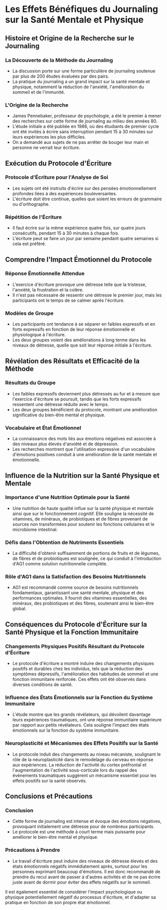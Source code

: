 # Les Effets Bénéfiques du Journaling sur la Santé Mentale et Physique

## Histoire et Origine de la Recherche sur le Journaling

### La Découverte de la Méthode du Journaling
- La discussion porte sur une forme particulière de journaling soutenue par plus de 200 études évaluées par des pairs.
- La pratique du journaling a un grand impact sur la santé mentale et physique, notamment la réduction de l'anxiété, l'amélioration du sommeil et de l'immunité.

### L'Origine de la Recherche
- James Pennebaker, professeur de psychologie, a été le premier à mener des recherches sur cette forme de journaling au milieu des années 80.
- L'étude initiale a été publiée en 1986, où des étudiants de premier cycle ont été invités à écrire sans interruption pendant 15 à 30 minutes sur leurs expériences les plus difficiles.
- On a demandé aux sujets de ne pas arrêter de bouger leur main et personne ne verrait leur écriture.

## Exécution du Protocole d'Écriture

### Protocole d'Écriture pour l'Analyse de Soi
- Les sujets ont été instruits d'écrire sur des pensées émotionnellement profondes liées à des expériences bouleversantes.
- L'écriture doit être continue, quelles que soient les erreurs de grammaire ou d'orthographe.

### Répétition de l'Écriture
- Il faut écrire sur la même expérience quatre fois, sur quatre jours consécutifs, pendant 15 à 30 minutes à chaque fois.
- L'écriture peut se faire un jour par semaine pendant quatre semaines si cela est préféré.

## Comprendre l'Impact Émotionnel du Protocole

### Réponse Émotionnelle Attendue
- L'exercice d'écriture provoque une détresse telle que la tristesse, l'anxiété, la frustration et la colère.
- Il n'est pas nécessaire de ressentir une détresse le premier jour, mais les participants ont le temps de se calmer après l'écriture.

### Modèles de Groupe
- Les participants ont tendance à se séparer en faibles expressifs et en forts expressifs en fonction de leur réponse émotionnelle et physiologique à l'écriture.
- Les deux groupes voient des améliorations à long terme dans les niveaux de détresse, quelle que soit leur réponse initiale à l'écriture.

## Révélation des Résultats et Efficacité de la Méthode

### Résultats du Groupe
- Les faibles expressifs deviennent plus détressés au fur et à mesure que l'exercice d'écriture se poursuit, tandis que les forts expressifs ressentent une détresse réduite avec le temps.
- Les deux groupes bénéficient du protocole, montrant une amélioration significative du bien-être mental et physique. 

### Vocabulaire et État Émotionnel
- La connaissance des mots liés aux émotions négatives est associée à des niveaux plus élevés d'anxiété et de dépression.
- Les recherches montrent que l'utilisation expressive d'un vocabulaire d'émotions positives conduit à une amélioration de la santé mentale et émotionnelle.

## Influence de la Nutrition sur la Santé Physique et Mentale

### Importance d'une Nutrition Optimale pour la Santé
- Une nutrition de haute qualité influe sur la santé physique et mentale ainsi que sur le fonctionnement cognitif. Elle souligne la nécessité de vitamines, de minéraux, de probiotiques et de fibres provenant de sources non transformées pour soutenir les fonctions cellulaires et le microbiome intestinal.

### Défis dans l'Obtention de Nutriments Essentiels
- La difficulté d'obtenir suffisamment de portions de fruits et de légumes, de fibres et de probiotiques est soulignée, ce qui conduit à l'introduction d'AG1 comme solution nutritionnelle complète.

### Rôle d'AG1 dans la Satisfaction des Besoins Nutritionnels
- AG1 est recommandé comme source de besoins nutritionnels fondamentaux, garantissant une santé mentale, physique et des performances optimales. Il fournit des vitamines essentielles, des minéraux, des probiotiques et des fibres, soutenant ainsi le bien-être global.

## Conséquences du Protocole d'Écriture sur la Santé Physique et la Fonction Immunitaire

### Changements Physiques Positifs Résultant du Protocole d'Écriture
- Le protocole d'écriture a montré induire des changements physiques positifs et durables chez les individus, tels que la réduction des symptômes dépressifs, l'amélioration des habitudes de sommeil et une fonction immunitaire renforcée. Ces effets ont été observés dans diverses conditions de santé.

### Influence des États Émotionnels sur la Fonction du Système Immunitaire
- L'étude montre que les grands révélateurs, qui dévoilent davantage leurs expériences traumatiques, ont une réponse immunitaire supérieure par rapport aux petits révélateurs. Cela souligne l'impact des états émotionnels sur la fonction du système immunitaire.

### Neuroplasticité et Mécanismes des Effets Positifs sur la Santé
- Le protocole induit des changements au niveau mécaniste, soulignant le rôle de la neuroplasticité dans le remodelage du cerveau en réponse aux expériences. La réduction de l'activité du cortex préfrontal et l'augmentation de l'activité sous-corticale lors du rappel des événements traumatiques suggèrent un mécanisme essentiel pour les effets positifs sur la santé observés.

## Conclusions et Précautions

### Conclusion
- Cette forme de journaling est intense et évoque des émotions négatives, provoquant initialement une détresse pour de nombreux participants.
- Le protocole est une méthode à court terme mais puissante pour améliorer le bien-être mental et physique.

### Précautions à Prendre
- Le travail d'écriture peut induire des niveaux de détresse élevés et des états émotionnels négatifs immédiatement après, surtout pour les personnes exprimant beaucoup d'émotions. Il est donc recommandé de prendre du recul avant de passer à d'autres activités et de ne pas écrire juste avant de dormir pour éviter des effets négatifs sur le sommeil.

Il est également essentiel de considérer l'impact psychologique ou physique potentiellement négatif du processus d'écriture, et d'adapter sa pratique en fonction de son propre état émotionnel.